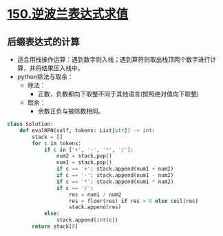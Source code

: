 # [150.逆波兰表达式求值](https://leetcode-cn.com/problems/evaluate-reverse-polish-notation/)

## 后缀表达式的计算
+ 适合用栈操作运算：遇到数字则入栈；遇到算符则取出栈顶两个数字进行计算，并将结果压入栈中。
+ python除法与取余：
	+ 除法：
		+ 正数，负数都向下取整不同于其他语言(按照绝对值向下取整)
	+ 取余：
		+ 余数正负与被除数相同。

``` python
class Solution:
    def evalRPN(self, tokens: List[str]) -> int:
        stack = []
        for c in tokens:
            if c in ['+', '-', '*', '/']:
                num2 = stack.pop()
                num1 = stack.pop()
                if c == '+': stack.append(num1 + num2)
                if c == '-': stack.append(num1 - num2)
                if c == '*': stack.append(num1 * num2)
                if c == '/': 
                    res = num1 / num2
                    res = floor(res) if res > 0 else ceil(res)
                    stack.append(res)
            else:
                stack.append(int(c))
        return stack[0]
```